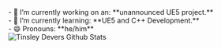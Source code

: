 <div algin="center">- 🔭 I’m currently working on an: **unannounced UE5 project.**</div>
<div algin="center">- 🌱 I’m currently learning: **UE5 and C++ Development.**</div>
<div algin="center">- 😄 Pronouns: **he/him**</div>

<img algin="left" alt="Tinsley Devers Github Stats" src="https://github-readme-stats-tinsleydevers.vercel.app/api?username=TinsleyDevers&show_icons=true&hide_border=true" />

